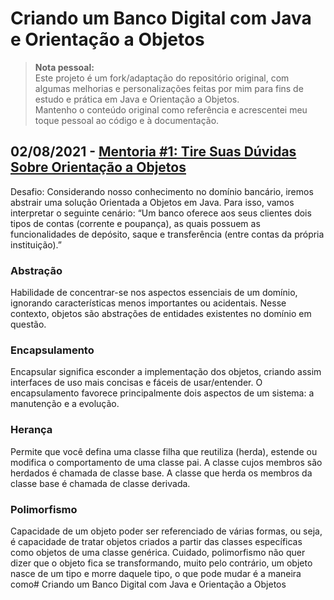 # Criando um Banco Digital com Java e Orientação a Objetos

> **Nota pessoal:**  
> Este projeto é um fork/adaptação do repositório original, com algumas melhorias e personalizações feitas por mim para fins de estudo e prática em Java e Orientação a Objetos.  
> Mantenho o conteúdo original como referência e acrescentei meu toque pessoal ao código e à documentação.

## 02/08/2021 - [Mentoria #1: Tire Suas Dúvidas Sobre Orientação a Objetos](https://www.youtube.com/watch?v=YS6ouOhkyNI)

Desafio: Considerando nosso conhecimento no domínio bancário, iremos abstrair uma solução Orientada a Objetos em Java. Para isso, vamos interpretar o seguinte cenário:
“Um banco oferece aos seus clientes dois tipos de contas (corrente e poupança), as quais possuem as funcionalidades de depósito, saque e transferência (entre contas da própria instituição).”

### Abstração
Habilidade de concentrar-se nos aspectos essenciais de um domínio, ignorando características menos importantes ou acidentais. Nesse contexto, objetos são abstrações de entidades existentes no domínio em questão.

### Encapsulamento
Encapsular significa esconder a implementação dos objetos, criando assim interfaces de uso mais concisas e fáceis de usar/entender. O encapsulamento favorece principalmente dois aspectos de um sistema: a manutenção e a evolução.

### Herança
Permite que você defina uma classe filha que reutiliza (herda), estende ou modifica o comportamento de uma classe pai. A classe cujos membros são herdados é chamada de classe base. A classe que herda os membros da classe base é chamada de classe derivada.

### Polimorfismo
Capacidade de um objeto poder ser referenciado de várias formas, ou seja, é capacidade de tratar objetos criados a partir das classes específicas como objetos de uma classe genérica. Cuidado, polimorfismo não quer dizer que o objeto fica se transformando, muito pelo contrário, um objeto nasce de um tipo e morre daquele tipo, o que pode mudar é a maneira como# Criando um Banco Digital com Java e Orientação a Objetos
